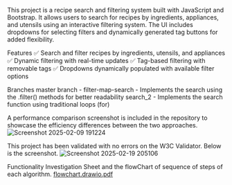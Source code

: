 This project is a recipe search and filtering system built with JavaScript and Bootstrap. 
It allows users to search for recipes by ingredients, appliances, and utensils using an interactive filtering system. 
The UI includes dropdowns for selecting filters and dynamically generated tag buttons for added flexibility.

Features
✅ Search and filter recipes by ingredients, utensils, and appliances
✅ Dynamic filtering with real-time updates
✅ Tag-based filtering with removable tags
✅ Dropdowns dynamically populated with available filter options

Branches
  master branch - filter-map-search - Implements the search using the .filter()  methods for better readability
  search_2 - Implements the search function using traditional loops (for)


A performance comparison screenshot is included in the repository to showcase the efficiency differences between the two approaches.
![Screenshot 2025-02-09 191224](https://github.com/user-attachments/assets/0e59f32a-d261-4c0a-ba2b-50240dfc65a3)

This project has been validated with no errors on the W3C Validator.
Below is the screenshot. 
![Screenshot 2025-02-19 205106](https://github.com/user-attachments/assets/fd4f8db3-97ea-41aa-bc46-d4c27d7d80d8)

Functionality Investigation Sheet and the flowChart of sequence of steps of each algorithm.
[flowchart.drawio.pdf](https://github.com/user-attachments/files/19043542/flowchart.drawio.pdf)
